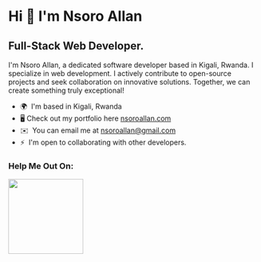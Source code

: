 Hi 👋 I'm Nsoro Allan 
==========================

Full-Stack Web Developer.
-----------------------------

I'm Nsoro Allan, a dedicated software developer based in Kigali, Rwanda. I specialize in web development. I actively contribute to open-source projects and seek collaboration on innovative solutions. Together, we can create something truly exceptional!

* 🌍  I'm based in Kigali, Rwanda
* 🖥️ Check out my portfolio here [nsoroallan.com](https://nsoroallan.com)
* ✉️  You can email me at [nsoroallan@gmail.com](mailto:nsoroallan@gmail.com)
* ⚡  I'm open to collaborating with other developers.

### Help Me Out On:
<a href="https://www.ko-fi.com/allancorp"><img src="https://storage.ko-fi.com/cdn/kofi2.png?v=3" width="150"/></a>
